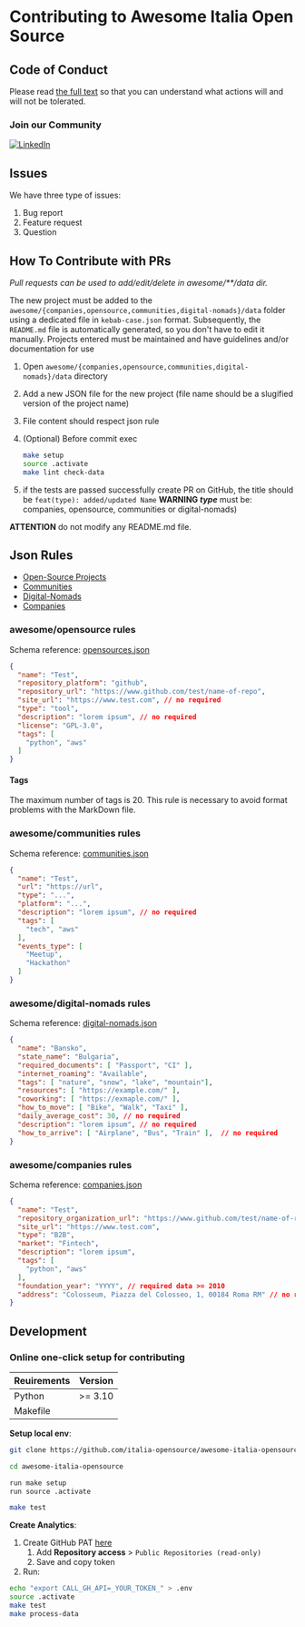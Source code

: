 # Contributing to Awesome Italia Open Source

## Code of Conduct

Please read [the full text](https://github.com/italia-opensource/awesome-italia-opensource/blob/main/CODE_OF_CONDUCT.md) so that you can understand what actions will and will not be tolerated.

### Join our Community

[![LinkedIn](https://img.shields.io/badge/Linkedin-0A66C2?style=for-the-badge&logo=linkedin&logoColor=white)](https://www.linkedin.com/company/italia-open-source)

## Issues

We have three type of issues:

1. Bug report
2. Feature request
3. Question

## How To Contribute with PRs

*Pull requests can be used to add/edit/delete in awesome/**/data dir.*

The new project must be added to the `awesome/{companies,opensource,communities,digital-nomads}/data` folder using a dedicated file in `kebab-case.json` format.
Subsequently, the `README.md` file is automatically generated, so you don't have to edit it manually.
Projects entered must be maintained and have guidelines and/or documentation for use

1. Open `awesome/{companies,opensource,communities,digital-nomads}/data` directory
2. Add a new JSON file for the new project (file name should be a slugified version of the project name)
3. File content should respect json rule
4. (Optional) Before commit exec

   ```bash
   make setup
   source .activate
   make lint check-data
   ```

5. if the tests are passed successfully create PR on GitHub, the title should be `feat(type): added/updated Name`
   **WARNING *type*** must be: companies, opensource, communities or digital-nomads)

**ATTENTION** do not modify any README.md file.

## Json Rules

- [Open-Source Projects](https://github.com/italia-opensource/awesome-italia-opensource/blob/main/CONTRIBUTING.md#awesomeopensource-rules)
- [Communities](https://github.com/italia-opensource/awesome-italia-opensource/blob/main/CONTRIBUTING.md#awesomecommunities-rules)
- [Digital-Nomads](https://github.com/italia-opensource/awesome-italia-opensource/blob/main/CONTRIBUTING.md#awesomedigital-nomads-rules)
- [Companies](https://github.com/italia-opensource/awesome-italia-opensource/blob/main/CONTRIBUTING.md#awesomecompanies-rules)

### awesome/opensource rules

Schema reference: [opensources.json](https://github.com/italia-opensource/awesome-italia-opensource/blob/main/scheme/opensources.json)

```JSON
{
  "name": "Test",
  "repository_platform": "github",
  "repository_url": "https://www.github.com/test/name-of-repo",
  "site_url": "https://www.test.com", // no required
  "type": "tool",
  "description": "lorem ipsum", // no required
  "license": "GPL-3.0",
  "tags": [
    "python", "aws"
  ]
}
```

#### Tags

The maximum number of tags is 20. This rule is necessary to avoid format problems with the MarkDown file.

### awesome/communities rules

Schema reference: [communities.json](https://github.com/italia-opensource/awesome-italia-opensource/blob/main/scheme/communities.json)

```JSON
{
  "name": "Test",
  "url": "https://url",
  "type": "...",
  "platform": "...",
  "description": "lorem ipsum", // no required
  "tags": [
    "tech", "aws"
  ],
  "events_type": [
    "Meetup",
    "Hackathon"
  ]
}
```

### awesome/digital-nomads rules

Schema reference: [digital-nomads.json](https://github.com/italia-opensource/awesome-italia-opensource/blob/main/scheme/digital-nomads.json)

```JSON
{
  "name": "Bansko",
  "state_name": "Bulgaria",
  "required_documents": [ "Passport", "CI" ],
  "internet_roaming": "Available",
  "tags": [ "nature", "snow", "lake", "mountain"],
  "resources": [ "https://example.com/" ],
  "coworking": [ "https://exmaple.com/" ],
  "how_to_move": [ "Bike", "Walk", "Taxi" ],
  "daily_average_cost": 30, // no required
  "description": "lorem ipsum", // no required
  "how_to_arrive": [ "Airplane", "Bus", "Train" ],  // no required
}
```

### awesome/companies rules

Schema reference: [companies.json](https://github.com/italia-opensource/awesome-italia-opensource/blob/main/scheme/companies.json)

```JSON
{
  "name": "Test",
  "repository_organization_url": "https://www.github.com/test/name-of-repo", // no required
  "site_url": "https://www.test.com",
  "type": "B2B",
  "market": "Fintech",
  "description": "lorem ipsum",
  "tags": [
    "python", "aws"
  ],
  "foundation_year": "YYYY", // required data >= 2010
  "address": "Colosseum, Piazza del Colosseo, 1, 00184 Roma RM" // no required
}
```

## Development

### Online one-click setup for contributing

|Reuirements|Version|
|---|---|
|Python| >= 3.10|
|Makefile| |

**Setup local env**:

```bash
git clone https://github.com/italia-opensource/awesome-italia-opensource.git

cd awesome-italia-opensource

run make setup
run source .activate

make test
```

**Create Analytics**:

1. Create GitHub PAT [here](https://github.com/settings/tokens?type=beta)
   1. Add **Repository access** > `Public Repositories (read-only)`
   2. Save and copy token
2. Run:

```bash
echo "export CALL_GH_API=_YOUR_TOKEN_" > .env
source .activate
make test
make process-data
```
